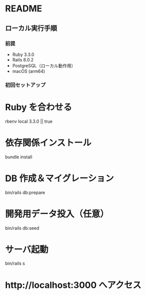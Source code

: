 # README

## ローカル実行手順

### 前提
- Ruby 3.3.0
- Rails 8.0.2
- PostgreSQL（ローカル動作用）
- macOS (arm64)

### 初回セットアップ
# Ruby を合わせる
rbenv local 3.3.0 || true

# 依存関係インストール
bundle install

# DB 作成＆マイグレーション
bin/rails db:prepare

# 開発用データ投入（任意）
bin/rails db:seed

# サーバ起動
bin/rails s
# http://localhost:3000 へアクセス
